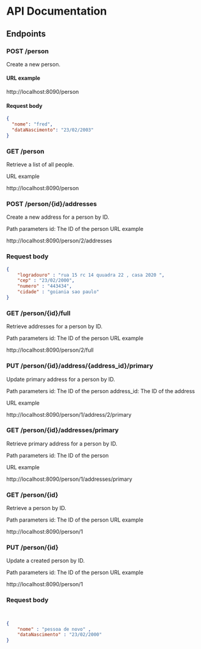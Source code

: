 # API Documentation

## Endpoints

### POST /person
Create a new person.

#### URL example

http://localhost:8090/person


#### Request body
```json
{
  "nome": "fred",
  "dataNascimento": "23/02/2003"
}
```


### GET /person
Retrieve a list of all people.

URL example

http://localhost:8090/person

### POST /person/{id}/addresses
Create a new address for a person by ID.

Path parameters
id: The ID of the person
URL example

http://localhost:8090/person/2/addresses


### Request body
```json
{
    "logradouro" : "rua 15 rc 14 quuadra 22 , casa 2020 ",
    "cep" : "23/02/2000",
    "numero" : "443434",
    "cidade" : "goiania sao paulo"
}
```

### GET /person/{id}/full
Retrieve addresses for a person by ID.

Path parameters
id: The ID of the person
URL example


http://localhost:8090/person/2/full


### PUT /person/{id}/address/{address_id}/primary
Update primary address for a person by ID.

Path parameters
id: The ID of the person
address_id: The ID of the address

URL example


http://localhost:8090/person/1/address/2/primary


### GET /person/{id}/addresses/primary
Retrieve primary address for a person by ID.

Path parameters
id: The ID of the person

URL example

http://localhost:8090/person/1/addresses/primary


### GET /person/{id}
Retrieve a person by ID.

Path parameters
id: The ID of the person
URL example


http://localhost:8090/person/1

### PUT /person/{id}
Update a created person by ID.

Path parameters
id: The ID of the person
URL example


http://localhost:8090/person/1


### Request body
```json


{
	"nome" : "pessoa de novo" ,
	"dataNascimento" : "23/02/2000"
}
```
